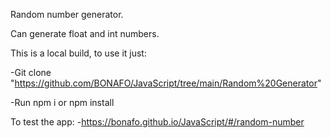 Random number generator.


Can generate float  and int numbers.


This is a local build, to use it just:

 -Git clone "https://github.com/BONAFO/JavaScript/tree/main/Random%20Generator"
 
 -Run npm i or npm install

To test the app:
 -https://bonafo.github.io/JavaScript/#/random-number
